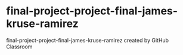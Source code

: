 # final-project-project-final-james-kruse-ramirez
final-project-project-final-james-kruse-ramirez created by GitHub Classroom
